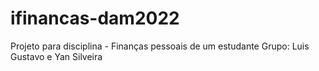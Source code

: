 # ifinancas-dam2022
Projeto para disciplina - Finanças pessoais de um estudante
Grupo: Luis Gustavo e Yan Silveira
